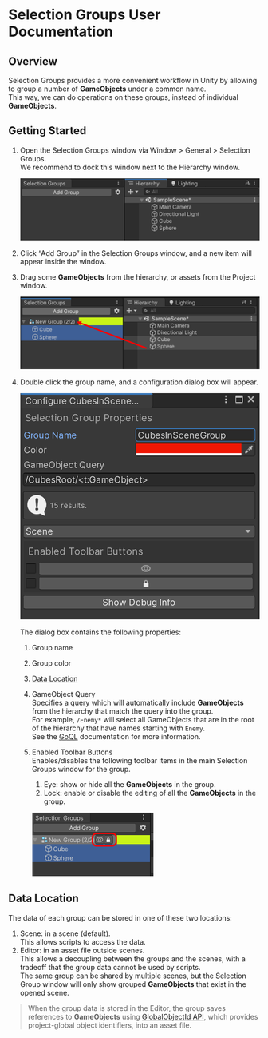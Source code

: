 # Selection Groups User Documentation


## Overview

Selection Groups provides a more convenient workflow in Unity by 
allowing to group a number of **GameObjects** under a common name.  
This way, we can do operations on these groups, 
instead of individual **GameObjects**.

## Getting Started

1. Open the Selection Groups window via Window > General > Selection Groups.  
   We recommend to dock this window next to the Hierarchy window.   

   ![](images/SelectionGroupsWindow.png)

1. Click “Add Group” in the Selection Groups window, and a new item will appear inside the window.   
1. Drag some **GameObjects** from the hierarchy, or assets from the Project window. 
   
   ![](images/SelectionGroupMembers.png)

1. Double click the group name, and a configuration dialog box will appear.

   ![](images/SelectionGroupConfiguration.png)

   The dialog box contains the following properties:
   1. Group name 
   1. Group color
   1. [Data Location](#data-location)
   1. GameObject Query  
      Specifies a query which will automatically include **GameObjects** from the hierarchy
      that match the query into the group.  
      For example, `/Enemy*` will select all GameObjects that are in the root of the hierarchy 
      that have names starting with `Enemy`.  
      See the [GoQL](goql.md) documentation for more information.     
   1. Enabled Toolbar Buttons  
      Enables/disables the following toolbar items in the main Selection Groups window for the group.   
      1. Eye: show or hide all the **GameObjects** in the group. 
      1. Lock: enable or disable the editing of all the **GameObjects** in the group.  

      ![](images/SelectionGroupTools.png)

## Data Location

The data of each group can be stored in one of these two locations:
1. Scene: in a scene (default).  
   This allows scripts to access the data.
2. Editor: in an asset file outside scenes.  
   This allows a decoupling between the groups and the scenes, with a tradeoff 
   that the group data cannot be used by scripts.  
   The same group can be shared by multiple scenes, 
   but the Selection Group window will only show grouped **GameObjects** that exist in the opened scene.

> When the group data is stored in the Editor, the group saves references to **GameObjects** using 
> [GlobalObjectId API](https://docs.unity3d.com/ScriptReference/GlobalObjectId.html),
> which provides project-global object identifiers, into an asset file.

